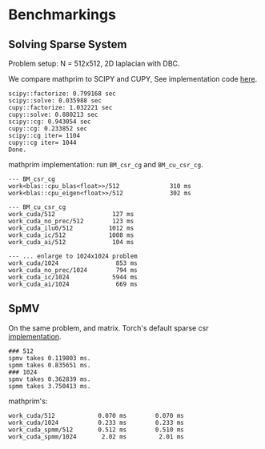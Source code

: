 # Benchmarkings

## Solving Sparse System

Problem setup: N = 512x512, 2D laplacian with DBC.

We compare mathprim to SCIPY and CUPY, See implementation code [here](cu_csr.py). 

```
scipy::factorize: 0.799168 sec
scipy::solve: 0.035988 sec
cupy::factorize: 1.032221 sec
cupy::solve: 0.880213 sec
scipy::cg: 0.943054 sec
cupy::cg: 0.233852 sec
scipy::cg iter= 1104
cupy::cg iter= 1044
Done.
```

mathprim implementation: run `BM_csr_cg` and `BM_cu_csr_cg`.

```
--- BM_csr_cg
work<blas::cpu_blas<float>>/512              310 ms
work<blas::cpu_eigen<float>>/512             302 ms 

--- BM_cu_csr_cg
work_cuda/512                127 ms
work_cuda_no_prec/512        123 ms
work_cuda_ilu0/512          1012 ms
work_cuda_ic/512            1008 ms
work_cuda_ai/512             104 ms

--- ... enlarge to 1024x1024 problem
work_cuda/1024                853 ms
work_cuda_no_prec/1024        794 ms
work_cuda_ic/1024            5944 ms
work_cuda_ai/1024             669 ms
```

## SpMV

On the same problem, and matrix. Torch's default sparse csr [implementation](spmv.py).

```
### 512
spmv takes 0.119803 ms.
spmm takes 0.835651 ms.
### 1024
spmv takes 0.362839 ms.
spmm takes 3.750413 ms.
```

mathprim's:
```
work_cuda/512            0.070 ms        0.070 ms
work_cuda/1024           0.233 ms        0.233 ms
work_cuda_spmm/512       0.512 ms        0.510 ms
work_cuda_spmm/1024       2.02 ms         2.01 ms
```